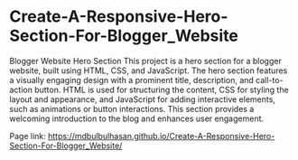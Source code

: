 # Create-A-Responsive-Hero-Section-For-Blogger_Website

Blogger Website Hero Section
This project is a hero section for a blogger website, built using HTML, CSS, and JavaScript. The hero section features a visually engaging design with a prominent title, description, and call-to-action button. HTML is used for structuring the content, CSS for styling the layout and appearance, and JavaScript for adding interactive elements, such as animations or button interactions. This section provides a welcoming introduction to the blog and enhances user engagement.

Page link: https://mdbulbulhasan.github.io/Create-A-Responsive-Hero-Section-For-Blogger_Website/